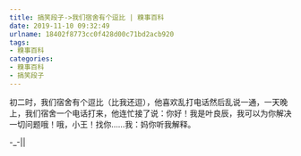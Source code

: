 ```yaml
---
title: 搞笑段子->我们宿舍有个逗比 | 糗事百科
date: 2019-11-10 09:32:49
urlname: 18402f8773cc0f428d00c71bd2acb920
tags: 
- 糗事百科
categories:
- 糗事百科
- 搞笑段子
---
```

初二时，我们宿舍有个逗比（比我还逗），他喜欢乱打电话然后乱说一通，一天晚上，我们宿舍一个电话打来，他连忙接了说：你好！我是叶良辰，我可以为你解决一切问题哦！哦，小王！找你……我：妈你听我解释。

-_-||


